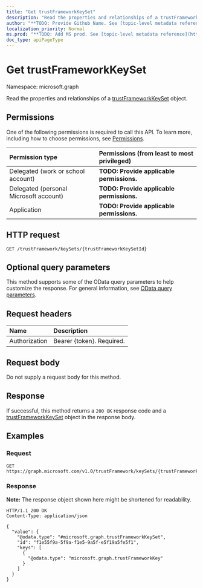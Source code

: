 ```yaml
---
title: "Get trustFrameworkKeySet"
description: "Read the properties and relationships of a trustFrameworkKeySet object."
author: "**TODO: Provide Github Name. See [topic-level metadata reference](https://msgo.azurewebsites.net/add/document/guidelines/metadata.html#topic-level-metadata)**"
localization_priority: Normal
ms.prod: "**TODO: Add MS prod. See [topic-level metadata reference](https://msgo.azurewebsites.net/add/document/guidelines/metadata.html#topic-level-metadata)**"
doc_type: apiPageType
---
```


# Get trustFrameworkKeySet
Namespace: microsoft.graph



Read the properties and relationships of a [trustFrameworkKeySet](../resources/trustframeworkkeyset.md) object.

## Permissions
One of the following permissions is required to call this API. To learn more, including how to choose permissions, see [Permissions](/graph/permissions-reference).

|Permission type|Permissions (from least to most privileged)|
|:---|:---|
|Delegated (work or school account)|**TODO: Provide applicable permissions.**|
|Delegated (personal Microsoft account)|**TODO: Provide applicable permissions.**|
|Application|**TODO: Provide applicable permissions.**|

## HTTP request

<!-- {
  "blockType": "ignored"
}
-->
``` http
GET /trustFramework/keySets/{trustFrameworkKeySetId}
```

## Optional query parameters
This method supports some of the OData query parameters to help customize the response. For general information, see [OData query parameters](/graph/query-parameters).

## Request headers
|Name|Description|
|:---|:---|
|Authorization|Bearer {token}. Required.|

## Request body
Do not supply a request body for this method.

## Response

If successful, this method returns a `200 OK` response code and a [trustFrameworkKeySet](../resources/trustframeworkkeyset.md) object in the response body.

## Examples

### Request
<!-- {
  "blockType": "request",
  "name": "get_trustframeworkkeyset"
}
-->
``` http
GET https://graph.microsoft.com/v1.0/trustFramework/keySets/{trustFrameworkKeySetId}
```


### Response
**Note:** The response object shown here might be shortened for readability.
<!-- {
  "blockType": "response",
  "truncated": true,
  "@odata.type": "microsoft.graph.trustFrameworkKeySet"
}
-->
``` http
HTTP/1.1 200 OK
Content-Type: application/json

{
  "value": {
    "@odata.type": "#microsoft.graph.trustFrameworkKeySet",
    "id": "f1e55f9a-5f9a-f1e5-9a5f-e5f19a5fe5f1",
    "keys": [
      {
        "@odata.type": "microsoft.graph.trustFrameworkKey"
      }
    ]
  }
}
```

